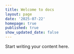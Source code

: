 ```yaml
---
title: Welcome to docs
layout: page
date: '2025-07-22'
homepage: true
published: true
show_updated_date: false
---
```


Start writing your content here.
